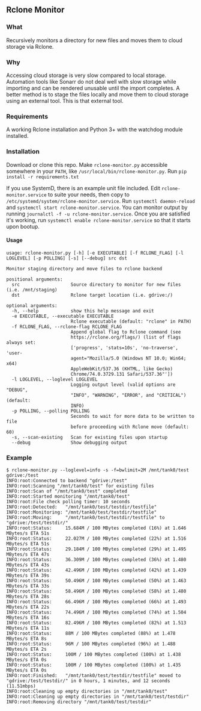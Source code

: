 ## Rclone Monitor

### What
Recursively monitors a directory for new files and moves them to cloud storage via Rclone.

### Why
Accessing cloud storage is very slow compared to local storage. Automation tools like Sonarr do not deal well with slow storage while importing and can be rendered unusable until the import completes. A better method is to stage the files locally and move them to cloud storage using an external tool. This is that external tool.

### Requirements
A working Rclone installation and Python 3+ with the watchdog module installed.

### Installation
Download or clone this repo.
Make `rclone-monitor.py` accessible somewhere in your `PATH`, like `/usr/local/bin/rclone-monitor.py`.
Run `pip install -r requirements.txt`

If you use SystemD, there is an example unit file included. Edit `rclone-monitor.service` to suite your needs, then copy to `/etc/systemd/system/rclone-monitor.service`. Run `systemctl daemon-reload` and `systemctl start rclone-monitor.service`. You can monitor output by running `journalctl -f -u rclone-monitor.service`. Once you are satisfied it's working, run `systemctl enable rclone-monitor.service` so that it starts upon bootup.

#### Usage
```
usage: rclone-monitor.py [-h] [-e EXECUTABLE] [-f RCLONE_FLAG] [-l LOGLEVEL] [-p POLLING] [-s] [--debug] src dst

Monitor staging directory and move files to rclone backend

positional arguments:
  src                   Source directory to monitor for new files (i.e. /mnt/staging)
  dst                   Rclone target location (i.e. gdrive:/)

optional arguments:
  -h, --help            show this help message and exit
  -e EXECUTABLE, --executable EXECUTABLE
                        Rclone executable (default: "rclone" in PATH)
  -f RCLONE_FLAG, --rclone-flag RCLONE_FLAG
                        Append global flag to Rclone command (see
                        https://rclone.org/flags/) (list of flags always set:
                        ['progress', 'stats=10s', 'no-traverse', 'user-
                        agent="Mozilla/5.0 (Windows NT 10.0; Win64; x64)
                        AppleWebKit/537.36 (KHTML, like Gecko)
                        Chrome/74.0.3729.131 Safari/537.36"'])
  -l LOGLEVEL, --loglevel LOGLEVEL
                        Logging output level (valid options are "DEBUG",
                        "INFO", "WARNING", "ERROR", and "CRITICAL") (default:
                        INFO)
  -p POLLING, --polling POLLING
                        Seconds to wait for more data to be written to file
                        before proceeding with Rclone move (default: 60)
  -s, --scan-existing   Scan for existing files upon startup
  --debug               Show debugging output
```

### Example
```
$ rclone-monitor.py --loglevel=info -s -f=bwlimit=2M /mnt/tank0/test gdrive:/test
INFO:root:Connected to backend "gdrive:/test"
INFO:root:Scanning "/mnt/tank0/test" for existing files
INFO:root:Scan of "/mnt/tank0/test" completed
INFO:root:Started monitoring "/mnt/tank0/test"
INFO:root:File check polling timer: 10 seconds
INFO:root:Detected:   "/mnt/tank0/test/testdir/testfile"
INFO:root:Monitoring: "/mnt/tank0/test/testdir/testfile"
INFO:root:Moving:     "/mnt/tank0/test/testdir/testfile" to "gdrive:/test/testdir/"
INFO:root:Status:     15.684M / 100 MBytes completed (16%) at 1.646 MBytes/s ETA 51s
INFO:root:Status:     22.027M / 100 MBytes completed (22%) at 1.516 MBytes/s ETA 51s
INFO:root:Status:     29.184M / 100 MBytes completed (29%) at 1.495 MBytes/s ETA 47s
INFO:root:Status:     36.309M / 100 MBytes completed (36%) at 1.480 MBytes/s ETA 43s
INFO:root:Status:     42.496M / 100 MBytes completed (42%) at 1.439 MBytes/s ETA 39s
INFO:root:Status:     50.496M / 100 MBytes completed (50%) at 1.463 MBytes/s ETA 33s
INFO:root:Status:     58.496M / 100 MBytes completed (58%) at 1.480 MBytes/s ETA 28s
INFO:root:Status:     66.496M / 100 MBytes completed (66%) at 1.493 MBytes/s ETA 22s
INFO:root:Status:     74.496M / 100 MBytes completed (74%) at 1.504 MBytes/s ETA 16s
INFO:root:Status:     82.496M / 100 MBytes completed (82%) at 1.513 MBytes/s ETA 11s
INFO:root:Status:     88M / 100 MBytes completed (88%) at 1.478 MBytes/s ETA 8s
INFO:root:Status:     96M / 100 MBytes completed (96%) at 1.488 MBytes/s ETA 2s
INFO:root:Status:     100M / 100 MBytes completed (100%) at 1.438 MBytes/s ETA 0s
INFO:root:Status:     100M / 100 MBytes completed (100%) at 1.435 MBytes/s ETA 0s
INFO:root:Finished:   "/mnt/tank0/test/testdir/testfile" moved to "gdrive:/test/testdir/" in 0 hours, 1 minutes, and 12 seconds (11.51mbps)
INFO:root:Cleaning up empty directories in "/mnt/tank0/test"
INFO:root:Cleaning up empty directories in "/mnt/tank0/test/testdir"
INFO:root:Removing directory "/mnt/tank0/test/testdir"
```